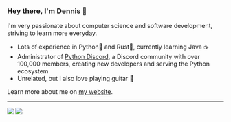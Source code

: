 ### Hey there, I'm Dennis 👋
I'm very passionate about computer science and software development, striving to learn more everyday. 
- Lots of experience in Python🐍 and Rust🦀, currently learning Java ☕
- Administrator of [Python Discord](https://git.pydis.com/), a Discord community with over 100,000 members, creating new developers and serving the Python ecosystem
- Unrelated, but I also love playing guitar 🎸

Learn more about me on [my website](https://dennispham.me/).

<hr>

<img align="left" src="https://github-readme-stats.vercel.app/api?username=Den4200&count_private=true&show_icons=true&hide_border=true"/>
<img align="left" src="https://github-readme-stats.vercel.app/api/top-langs/?username=Den4200&layout=compact&card_width=250&hide_border=true"/>
